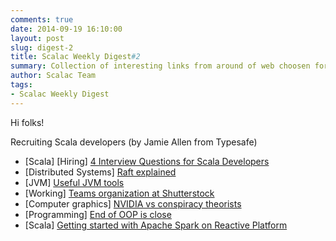```yaml
---
comments: true
date: 2014-09-19 16:10:00
layout: post
slug: digest-2
title: Scalac Weekly Digest#2
summary: Collection of interesting links from around of web choosen for you by scalac team
author: Scalac Team
tags:
- Scalac Weekly Digest
---
```


Hi folks! 

Recruiting Scala developers (by Jamie Allen from Typesafe)

* \[Scala\] \[Hiring\] [4 Interview Questions for Scala Developers](http://news.dice.com/2014/09/12/4-interview-questions-scala-developers/)
* \[Distributed Systems\] [Raft explained](http://thesecretlivesofdata.com/raft/)
* \[JVM\] [Useful JVM tools](http://zeroturnaround.com/rebellabs/the-6-built-in-jdk-tools-the-average-developer-should-learn-to-use-more/)
* \[Working\] [Teams organization at Shutterstock](http://bits.shutterstock.com/2014/05/08/the-secret-to-shutterstock-tech-teams/?utm_source=Software+Lead+Weekly&utm_campaign=95326a59f2-SoftwareLeadWeekly_95&utm_medium=email&utm_term=0_efe3d3cd5b-95326a59f2-198270941)
* \[Computer graphics\] [NVIDIA vs conspiracy theorists](http://www.engadget.com/2014/09/18/NVIDIA-proves-moon-landing/)
* \[Programming\] [End of OOP is close](http://www.falkoriemenschneider.de/a__2014-09-17__Programming-without-objects.html?utm_source=dlvr.it&utm_medium=twitter)
* \[Scala\] [Getting started with Apache Spark on Reactive Platform](http://info.typesafe.com/acton/fs/blocks/showLandingPage/a/3608/p/p-0025/t/page/fm/13?_ga=1.168887590.682040484.1405881209)
